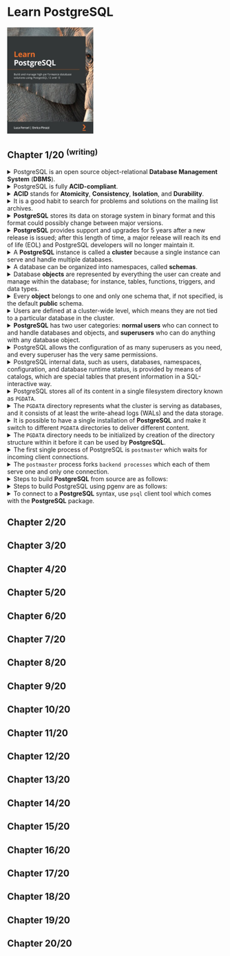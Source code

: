 # Learn PostgreSQL
<img src="../covers/9781838985288.jpg" width="200"/>

## Chapter 1/20 <sup>(writing)</sup>

<details>
<summary>PostgreSQL is an open source object-relational <b>Database Management System</b> (<b>DBMS</b>).</summary>

>

> **Resources**
> -

> **References**
---
</details>

<details>
<summary>PostgreSQL is fully <b>ACID-compliant</b>.</summary>

>

> **Resources**
> -

> **References**
---
</details>

<details>
<summary><b>ACID</b> stands for <b>Atomicity</b>, <b>Consistency</b>, <b>Isolation</b>, and <b>Durability</b>.</summary>

> - **Atomicity**: Complex database operations is proccessed as a single instruction.
> - **Consistency**: Data within the database will not be corrupted due to partially performed operations.
> - **Isolation**: Allows database to handle concurrency, without interleaved changes.
> - **Durability**: Database engine is supposed to protect the data it contains, even in the case of software and hardware failures.

> **Resources**
> -

> **References**
---
</details>

<details>
<summary>It is a good habit to search for problems and solutions on the mailing list archives.</summary>

>

> **Resources**
> -

> **References**
> - https://www.postgresql.org/list
---
</details>

<details>
<summary><b>PostgreSQL</b> stores its data on storage system in binary format and this format could possibly change between major versions.</summary>

>

> **Resources**
> -

> **References**
---
</details>

<details>
<summary><b>PostgreSQL</b> provides support and upgrades for 5 years after a new release is issued; after this length of time, a major release will reach its end of life (EOL) and PostgreSQL developers will no longer maintain it.</summary>

>

> **Resources**
> -

> **References**
---
</details>

<details>
<summary>A <b>PostgreSQL</b> instance is called a <b>cluster</b> because a single instance can serve and handle multiple databases.</summary>

>

> **Resources**
> -

> **References**
---
</details>

<details>
<summary>A database can be organized into namespaces, called <b>schemas</b>.</summary>

> Schemas cannot be nested, so they represent a flat namespace.

> **Resources**
> -

> **References**
---
</details>

<details>
<summary>Database <b>objects</b> are represented by everything the user can create and manage within the database; for instance, tables, functions, triggers, and data types.</summary>

>

> **Resources**
> -

> **References**
---
</details>

<details>
<summary>Every <b>object</b> belongs to one and only one schema that, if not specified, is the default <b>public</b> schema.</summary>

>

> **Resources**
> -

> **References**
---
</details>

<details>
<summary>Users are defined at a cluster-wide level, which means they are not tied to a particular database in the cluster.</summary>

>

> **Resources**
> -

> **References**
---
</details>

<details>
<summary><b>PostgreSQL</b> has two user categories: <b>normal users</b> who can connect to and handle databases and objects, and <b>superusers</b> who can do anything with any database object.</summary>

>

> **Resources**
> -

> **References**
---
</details>

<details>
<summary>PostgreSQL allows the configuration of as many superusers as you need, and every superuser has the very same permissions.</summary>

>

> **Resources**
> -

> **References**
---
</details>

<details>
<summary>PostgreSQL internal data, such as users, databases, namespaces, configuration, and database runtime status, is provided by means of catalogs, which are special tables that present information in a SQL-interactive way.</summary>

>

> **Resources**
> -

> **References**
---
</details>

<details>
<summary>PostgreSQL stores all of its content in a single filesystem directory known as <code>PGDATA</code>.</summary>

>

> **Resources**
> -

> **References**
---
</details>

<details>
<summary>The <code>PGDATA</code> directory represents what the cluster is serving as databases, and it consists of at least the write-ahead logs (WALs) and the data storage.</summary>

>

> **Resources**
> -

> **References**
---
</details>

<details>
<summary>It is possible to have a single installation of <b>PostgreSQL</b> and make it switch to different <code>PGDATA</code> directories to deliver different content.</summary>

>

> **Resources**
> -

> **References**
---
</details>

<details>
<summary>The <code>PGDATA</code> directory needs to be initialized by creation of the directory structure within it before it can be used by <b>PostgreSQL</b>.</summary>

>

> **Resources**
> -

> **References**
---
</details>

<details>
<summary>The first single process of PostgreSQL is <code>postmaster</code> which waits for incoming client connections.</summary>

>

> **Resources**
> -

> **References**
---
</details>

<details>
<summary>The <code>postmaster</code> process forks <code>backend processes</code> which each of them serve one and only one connection.</summary>

>

> **Resources**
> -

> **References**
---
</details>

<details>
<summary>Steps to build <b>PostgreSQL</b> from source are as follows:</summary>

> First build the project:
> 
> ```sh
> git clone https://github.com/postgresql/postgresql
> cd postgresql
> git checkout <latest>
> ./configure --prefix=$HOME/.local
> make
> sudo make install
> ``````
> 
> Create postgres user and initialize database:
> 
> ```sh
> sudo useradd postgres
> sudo mkdir /opt/postgres/14
> sudo chown postgres:postgres /opt/postgres/14
> initdb -D /opt/postgresql/14
> ``````

> **Resources**
> -

> **References**
---
</details>

<details>
<summary>Steps to build PostgreSQL using pgenv are as follows:</summary>

> Prepare script:
> 
> ```sh
> git clone https://github.com/theory/pgenv
> cp pgenv/bin/pgenv ~/.local/bin/
> ``````
> 
> Build database:
> 
> ```sh
> pgenv available
> pgenv build <version>
> ``````

> **Resources**
> -

> **References**
---
</details>

<details>
<summary>To connect to a <b>PostgreSQL</b> syntax, use <code>psql</code> client tool which comes with the <b>PostgreSQL</b> package.</summary>

> ```sh
> psql -U postgres -h localhost template1
> ``````

> **Resources**
> -

> **References**
---
</details>

## Chapter 2/20
## Chapter 3/20
## Chapter 4/20
## Chapter 5/20
## Chapter 6/20
## Chapter 7/20
## Chapter 8/20
## Chapter 9/20
## Chapter 10/20
## Chapter 11/20
## Chapter 12/20
## Chapter 13/20
## Chapter 14/20
## Chapter 15/20
## Chapter 16/20
## Chapter 17/20
## Chapter 18/20
## Chapter 19/20
## Chapter 20/20
